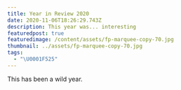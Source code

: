 ```yaml
---
title: Year in Review 2020
date: 2020-11-06T18:26:29.743Z
description: This year was... interesting
featuredpost: true
featuredimage: /content/assets/fp-marquee-copy-70.jpg
thumbnail: ../assets/fp-marquee-copy-70.jpg
tags:
  - "\U0001F525"
---
```

This has been a wild year.
